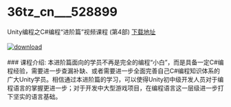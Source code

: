 # 36tz_cn___528899
Unity编程之C#编程“进阶篇”视频课程 (第4部)
[下载地址](http://www.36tz.cn/article/528899 "下载地址")
<br/></br>[![download](http://36tz.cn/muke_img/2019_11_356-63-300x225.jpg "下载地址")](http://www.36tz.cn/article/528899 "下载地址")
<br/></br>### 课程介绍:
本进阶篇面向的学员不再是完全的编程“小白”，而是具备一定C#编程经验，需要进一步查漏补缺、或者需要进一步全面完善自己C#编程知识体系的广大Unity学员。相信通过本进阶篇的学习，可以使得Unity初中级开发人员对于编程语言的掌握更进一步；对于开发中大型游戏项目，在编程语言这一层级进一步打下坚实的语言基础。


 
